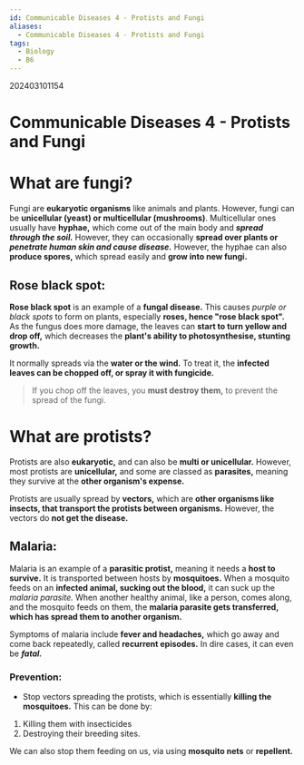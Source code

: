 ```yaml
---
id: Communicable Diseases 4 - Protists and Fungi
aliases:
  - Communicable Diseases 4 - Protists and Fungi
tags:
  - Biology
  - B6
---
```

202403101154

# Communicable Diseases 4 - Protists and Fungi

# What are fungi? 

Fungi are **eukaryotic organisms** like animals and plants. However, fungi can be
**unicellular (yeast) or multicellular (mushrooms)**. Multicellular ones usually have **hyphae,** which come out of the main body and ***spread through the soil.*** However, they can occasionally **spread over plants or *penetrate human skin and cause disease.*** 
However, the hyphae can also **produce spores,** which spread easily and **grow into new fungi.** 

## Rose black spot:

**Rose black spot** is an example of a **fungal disease.** This causes *purple or black spots* to form on plants, especially **roses, hence "rose black spot".** As the fungus does more damage, the leaves can **start to turn yellow and drop off,** which decreases the **plant's ability to photosynthesise, stunting growth.** 

It normally spreads via the **water or the wind.** To treat it, the **infected leaves can be chopped off, or spray it with fungicide.** 

> If you chop off the leaves, you **must destroy them,** to prevent the spread of the fungi.

# What are protists?

Protists are also **eukaryotic,** and can also be **multi or unicellular.** However, most protists are **unicellular,** and some are classed as **parasites,** meaning they survive at the **other organism's expense.** 

Protists are usually spread by **vectors,** which are **other organisms like insects, that transport the protists between organisms.** However, the vectors do **not get the disease.** 

## Malaria:

Malaria is an example of a **parasitic protist,** meaning it needs a **host to survive.** It is transported between hosts by **mosquitoes.** When a mosquito feeds on an **infected animal, sucking out the blood,** it can suck up the *malaria parasite.* When another healthy animal, like a person, comes along, and the mosquito feeds on them, the **malaria parasite gets transferred, which has spread them to another organism.**

Symptoms of malaria include **fever and headaches,** which go away and come back repeatedly, called **recurrent episodes.** In dire cases, it can even be ***fatal.*** 

### Prevention:

- Stop vectors spreading the protists, which is essentially **killing the mosquitoes.** This can be done by:
1. Killing them with insecticides
2. Destroying their breeding sites.

We can also stop them feeding on us, via using **mosquito nets** or **repellent.** 


